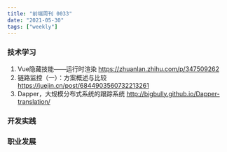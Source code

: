 ```yaml
---
title: "前端周刊 0033"
date: "2021-05-30"
tags: ["weekly"]
---
```


### 技术学习
1. Vue隐藏技能——运行时渲染 https://zhuanlan.zhihu.com/p/347509262
2. 链路监控（一）：方案概述与比较 https://juejin.cn/post/6844903560732213261
3. Dapper，大规模分布式系统的跟踪系统 http://bigbully.github.io/Dapper-translation/

### 开发实践

### 职业发展



